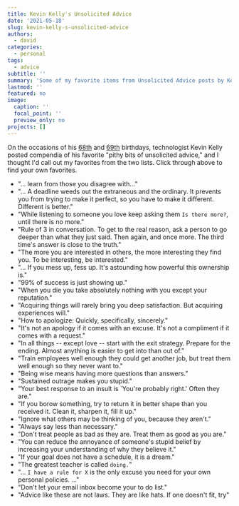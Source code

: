 ```yaml
---
title: Kevin Kelly's Unsolicited Advice
date: '2021-05-18'
slug: kevin-kelly-s-unsolicited-advice
authors:
  - david
categories:
  - personal
tags:
  - advice
subtitle: ''
summary: 'Some of my favorite items from Unsolicited Advice posts by Keivn Kelly.'
lastmod: ''
featured: no
image:
  caption: ''
  focal_point: ''
  preview_only: no
projects: []
---
```


On the occasions of his [68th](https://kk.org/thetechnium/68-bits-of-unsolicited-advice/) and [69th](https://kk.org/thetechnium/99-additional-bits-of-unsolicited-advice/) birthdays, technologist Kevin Kelly posted compendia of his favorite "pithy bits of unsolicited advice," and I thought I'd call out my favorites from the two lists. Click through above to find your own favorites.

* "... learn from those you disagree with..."
* "... A deadline weeds out the extraneous and the ordinary. It prevents you from trying to make it perfect, so you have to make it different. Different is better."
* "While listening to someone you love keep asking them `Is there more?`, until there is no more."
* "Rule of 3 in conversation. To get to the real reason, ask a person to go deeper than what they just said. Then again, and once more. The third time's answer is close to the truth."
* "The more you are interested in others, the more interesting they find you. To be interesting, be interested."
* "... If you mess up, fess up. It's astounding how powerful this ownership is."
* "99% of success is just showing up."
* "When you die you take absolutely nothing with you except your reputation."
* "Acquiring things will rarely bring you deep satisfaction. But acquiring experiences will."
* "How to apologize: Quickly, specifically, sincerely."
* "It's not an apology if it comes with an excuse. It's not a compliment if it comes with a request."
* "In all things -- except love -- start with the exit strategy. Prepare for the ending. Almost anything is easier to get into than out of."
* "Train employees well enough they could get another job, but treat them well enough so they never want to."
* "Being wise means having more questions than answers."
* "Sustained outrage makes you stupid."
* "Your best response to an insult is `You're probably right.' Often they are."
* "If you borow something, try to return it in better shape than you received it. Clean it, sharpen it, fill it up."
* "Ignore what others may be thinking of you, because they aren't."
* "Always say less than necessary."
* "Don't treat people as bad as they are. Treat them as good as you are."
* "You can reduce the annoyance of someone's stupid belief by increasing your understanding of why they believe it."
* "If your goal does not have a schedule, it is a dream."
* "The greatest teacher is called `doing.`"
* "... `I have a rule for X` is the only excuse you need for your own personal policies. ..."
* "Don't let your email inbox become your to do list."
* "Advice like these are not laws. They are like hats. If one doesn't fit, try"